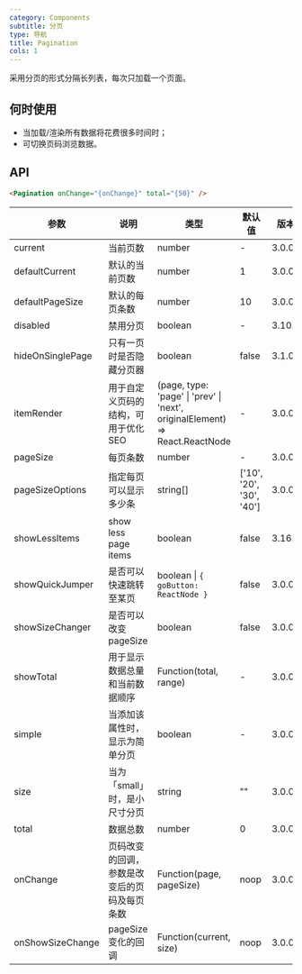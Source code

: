 ```yaml
---
category: Components
subtitle: 分页
type: 导航
title: Pagination
cols: 1
---
```


采用分页的形式分隔长列表，每次只加载一个页面。

## 何时使用

- 当加载/渲染所有数据将花费很多时间时；
- 可切换页码浏览数据。

## API

```html
<Pagination onChange="{onChange}" total="{50}" />
```

| 参数 | 说明 | 类型 | 默认值 | 版本 |
| --- | --- | --- | --- | --- |
| current | 当前页数 | number | - | 3.0.0 |
| defaultCurrent | 默认的当前页数 | number | 1 | 3.0.0 |
| defaultPageSize | 默认的每页条数 | number | 10 | 3.0.0 |
| disabled | 禁用分页 | boolean | - | 3.10.0 | 3.18.0 |
| hideOnSinglePage | 只有一页时是否隐藏分页器 | boolean | false | 3.1.0 |
| itemRender | 用于自定义页码的结构，可用于优化 SEO | (page, type: 'page' \| 'prev' \| 'next', originalElement) => React.ReactNode | - | 3.0.0 |
| pageSize | 每页条数 | number | - | 3.0.0 |
| pageSizeOptions | 指定每页可以显示多少条 | string\[] | \['10', '20', '30', '40'] | 3.0.0 |
| showLessItems | show less page items | boolean | false | 3.16.3 |
| showQuickJumper | 是否可以快速跳转至某页 | boolean \| `{ goButton: ReactNode }` | false | 3.0.0 |
| showSizeChanger | 是否可以改变 pageSize | boolean | false | 3.0.0 |
| showTotal | 用于显示数据总量和当前数据顺序 | Function(total, range) | - | 3.0.0 |
| simple | 当添加该属性时，显示为简单分页 | boolean | - | 3.0.0 |
| size | 当为「small」时，是小尺寸分页 | string | "" | 3.0.0 |
| total | 数据总数 | number | 0 | 3.0.0 |
| onChange | 页码改变的回调，参数是改变后的页码及每页条数 | Function(page, pageSize) | noop | 3.0.0 |
| onShowSizeChange | pageSize 变化的回调 | Function(current, size) | noop | 3.0.0 |
